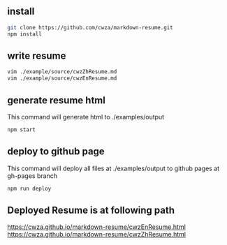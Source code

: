
## install
``` sh
git clone https://github.com/cwza/markdown-resume.git
npm install
```

## write resume
``` sh
vim ./example/source/cwzZhResume.md
vim ./example/source/cwzEnResume.md
```

## generate resume html
This command will generate html to ./examples/output
``` sh
npm start
```

## deploy to github page
This command will deploy all files at ./examples/output to github pages at gh-pages branch
``` sh
npm run deploy
```

## Deployed Resume is at following path
https://cwza.github.io/markdown-resume/cwzEnResume.html   
https://cwza.github.io/markdown-resume/cwzZhResume.html
